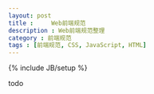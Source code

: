 ```yaml
---
layout: post
title : 	Web前端规范
description : Web前端规范整理
category : 前端规范
tags : [前端规范, CSS, JavaScript, HTML]
---
```

{% include JB/setup %}


todo

 